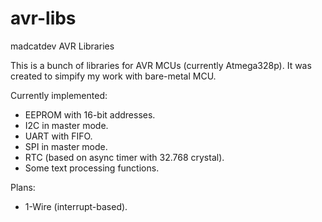 # avr-libs
madcatdev AVR Libraries

This is a bunch of libraries for AVR MCUs (currently Atmega328p).
It was created to simpify my work with bare-metal MCU. 

Currently implemented:
- EEPROM with 16-bit addresses.
- I2C in master mode.
- UART with FIFO.
- SPI in master mode.
- RTC (based on async timer with 32.768 crystal).
- Some text processing functions.

Plans:
- 1-Wire (interrupt-based).
